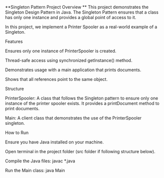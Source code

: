 **Singleton Pattern Project
Overview
**
This project demonstrates the Singleton Design Pattern in Java.
The Singleton Pattern ensures that a class has only one instance and provides a global point of access to it.

In this project, we implement a Printer Spooler as a real-world example of a Singleton.

Features

Ensures only one instance of PrinterSpooler is created.

Thread-safe access using synchronized getInstance() method.

Demonstrates usage with a main application that prints documents.

Shows that all references point to the same object.

Structure

PrinterSpooler: A class that follows the Singleton pattern to ensure only one instance of the printer spooler exists. It provides a printDocument method to print documents.

Main: A client class that demonstrates the use of the PrinterSpooler singleton.

How to Run

Ensure you have Java installed on your machine.

Open terminal in the project folder (src folder if following structure below).

Compile the Java files: javac *.java

Run the Main class: java Main
